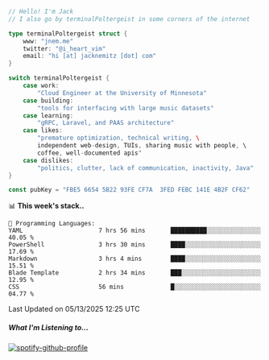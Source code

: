 ```go
// Hello! I'm Jack
// I also go by terminalPoltergeist in some corners of the internet

type terminalPoltergeist struct {
    www: "jnem.me"
    twitter: "@i_heart_vim"
    email: "hi [at] jacknemitz [dot] com"
}

switch terminalPoltergeist {
    case work:
        "Cloud Engineer at the University of Minnesota"
    case building:
        "tools for interfacing with large music datasets"
    case learning:
        "gRPC, Laravel, and PAAS architecture"
    case likes:
        "premature optimization, technical writing, \
        independent web-design, TUIs, sharing music with people, \
        coffee, well-documented apis"
    case dislikes:
        "politics, clutter, lack of communication, inactivity, Java"
}

const pubKey = "FBE5 6654 5B22 93FE CF7A  3FED FEBC 141E 4B2F CF62"
```

<!--START_SECTION:waka-->
📊 **This week's stack..** 

```text
💬 Programming Languages: 
YAML                     7 hrs 56 mins       ██████████░░░░░░░░░░░░░░░   40.05 % 
PowerShell               3 hrs 30 mins       ████░░░░░░░░░░░░░░░░░░░░░   17.69 % 
Markdown                 3 hrs 4 mins        ████░░░░░░░░░░░░░░░░░░░░░   15.51 % 
Blade Template           2 hrs 34 mins       ███░░░░░░░░░░░░░░░░░░░░░░   12.95 % 
CSS                      56 mins             █░░░░░░░░░░░░░░░░░░░░░░░░   04.77 % 
```


 Last Updated on 05/13/2025 12:25 UTC
<!--END_SECTION:waka-->

##### What I'm Listening to...

[![spotify-github-profile](https://jnem.me/listening-item?maxAge=2592000)](https://jnem.me/listening)

